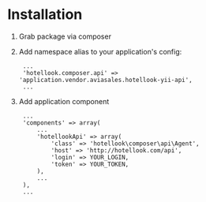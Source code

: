 Installation
============

1. Grab package via composer
2. Add namespace alias to your application's config:

        ...
        'hotellook.composer.api' => 'application.vendor.aviasales.hotellook-yii-api',
        ...

3. Add application component

        ...
        'components' => array(
            ...
            'hotellookApi' => array(
                'class' => 'hotellook\composer\api\Agent',
                'host' => 'http://hotellook.com/api',
                'login' => YOUR_LOGIN,
                'token' => YOUR_TOKEN,
            ),
            ...
        ),
        ...
